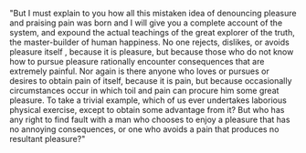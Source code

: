 "But I must explain to you how all this mistaken idea of denouncing pleasure and praising pain was born
 and I will give you a complete account of the system, and expound the actual teachings of the great explorer
  of the truth, the master-builder of human happiness. No one rejects, dislikes, or avoids pleasure itself
  , because it is pleasure, but because those who do not know how to pursue pleasure rationally encounter
   consequences that are extremely painful. Nor again is there anyone who loves or pursues
    or desires to obtain pain of itself, because it is pain, but because occasionally circumstances
     occur in which toil and pain can procure him some great pleasure. To take a trivial example, 
     which of us ever undertakes laborious physical exercise, except to obtain some advantage from it?
      But who has any right to find fault with a man who chooses to enjoy a pleasure 
      that has no annoying consequences, or one who avoids a pain that produces no resultant pleasure?" 